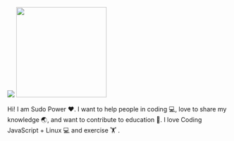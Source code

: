 ![](https://raw.githubusercontent.com/sudopwr/readme-stats/master/generated/overview.svg)
<img src="https://github-readme-stats.vercel.app/api/top-langs/?username=sudopwr&layout=compact" height="205"/>

Hi! I am Sudo Power ❤️. I want to help people in coding 💻, love to share my knowledge 🌏, and want to contribute to education 📔. I love Coding JavaScript + Linux 💻 and exercise 🏋️ .
